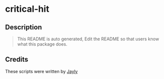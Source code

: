 # critical-hit

## Description
> This README is auto generated, Edit the README so that users know what this package does.

## Credits
These scripts were written by [Jayly](https://github.com/JaylyDev)
